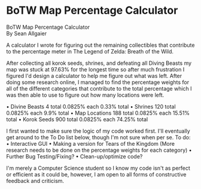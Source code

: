 # BoTW Map Percentage Calculator
BoTW Map Percentage Calculator  
By Sean Allgaier

A calculator I wrote for figuring out the remaining collectibles that contribute to the percentage meter in The Legend of Zelda: Breath of the Wild.

After collecting all korok seeds, shrines, and defeating all Diving Beasts my map was stuck at 97.63% for the longest time so after much frustration I figured I'd design a calculator to help me figure out what was left. After doing some research online, I managed to find the percentage weights for all of the different categories that contribute to the total percentage which I was then able to use to figure out how many locations were left.  

• Divine Beasts  	4 total	  		0.0825% each 	 	0.33% total
• Shrines  120 total		0.0825% each		9.9% total
• Map Locations		188 total		0.0825% each		15.51% total
• Korok Seeds		900 total		0.0825% each		74.25% total










I first wanted to make sure the logic of my code worked first. I'll eventually get around to the To Do list below, though I'm not sure when per se.
To do:
• Interactive GUI
• Making a version for Tears of the Kingdom (More research needs to be done on the percentage weights for each category)
• Further Bug Testing/Fixing?
• Clean-up/optimize code?



I'm merely a Computer Science student so I know my code isn't as perfect or efficient as it could be, however, I am open to all forms of constructive feedback and criticism.
